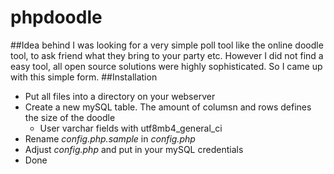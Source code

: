 # phpdoodle
##Idea behind
I was looking for a very simple poll tool like the online doodle tool, to ask friend what they bring to your party etc. However I did not find a easy tool, all open source solutions were highly sophisticated. So I came up with this simple form.
##Installation
* Put all files into a directory on your webserver
* Create a new mySQL table. The amount of columsn and rows defines the size of the doodle
  * User varchar fields with utf8mb4_general_ci
* Rename _config.php.sample_ in _config.php_
* Adjust _config.php_ and put in your mySQL credentials
* Done